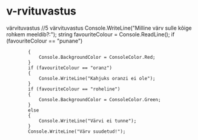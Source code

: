 # v-rvituvastus
värvituvastus
            //5 värvituvastus
            Console.WriteLine("Milline värv sulle kõige rohkem meeldib?:");
            string favouriteColour = Console.ReadLine();
            if (favouriteColour == "punane")

            {
                Console.BackgroundColor = ConsoleColor.Red;
            }
            if (favouriteColour == "oranz")
            {
                Console.WriteLine("Kahjuks oranzi ei ole");
            }
            if (favouriteColour == "roheline")
            {
                Console.BackgroundColor = ConsoleColor.Green;
            }
            else
            {
                Console.WriteLine("Värvi ei tunne");
            }
            Console.WriteLine("Värv suudetud!");
